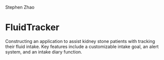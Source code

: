 Stephen Zhao
# FluidTracker
Constructing an application to assist kidney stone patients with tracking their fluid intake. Key features include a customizable intake goal, an alert system, and an intake diary function.
